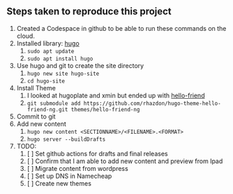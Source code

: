 ## Steps taken to reproduce this project

1. Created a Codespace in github to be able to run these commands on the cloud.
2. Installed library: [hugo](https://gohugo.io/installation/linux/)
   1. `sudo apt update`
   2. `sudo apt install hugo`
3. Use hugo and git to create the site directory
   1. `hugo new site hugo-site`
   2. `cd hugo-site`
4. Install Theme
   1. I looked at hugoplate and xmin but ended up with [hello-friend](https://themes.gohugo.io/themes/hugo-theme-hello-friend-ng/)
   2. `git submodule add https://github.com/rhazdon/hugo-theme-hello-friend-ng.git themes/hello-friend-ng`
5. Commit to git
6. Add new content
   1. `hugo new content <SECTIONNAME>/<FILENAME>.<FORMAT>`
   2. `hugo server --buildDrafts`
7. TODO:
   1. [ ] Set github actions for drafts and final releases
   2. [ ] Confirm that I am able to add new content and preview from Ipad
   3. [ ] Migrate content from wordpress
   4. [ ] Set up DNS in Namecheap
   5. [ ] Create new themes
